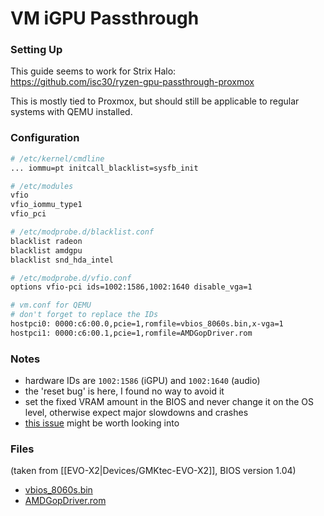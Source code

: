 # VM iGPU Passthrough

### Setting Up
This guide seems to work for Strix Halo:  
https://github.com/isc30/ryzen-gpu-passthrough-proxmox

This is mostly tied to Proxmox, but should still be applicable to regular systems with QEMU installed.

### Configuration
```bash
# /etc/kernel/cmdline
... iommu=pt initcall_blacklist=sysfb_init
```

```bash
# /etc/modules
vfio
vfio_iommu_type1
vfio_pci
```

```bash
# /etc/modprobe.d/blacklist.conf
blacklist radeon
blacklist amdgpu
blacklist snd_hda_intel
```

```bash
# /etc/modprobe.d/vfio.conf
options vfio-pci ids=1002:1586,1002:1640 disable_vga=1
```

```bash
# vm.conf for QEMU
# don't forget to replace the IDs
hostpci0: 0000:c6:00.0,pcie=1,romfile=vbios_8060s.bin,x-vga=1
hostpci1: 0000:c6:00.1,pcie=1,romfile=AMDGopDriver.rom
```

### Notes
 - hardware IDs are `1002:1586` (iGPU) and `1002:1640` (audio)
 - the 'reset bug' is here, I found no way to avoid it
 - set the fixed VRAM amount in the BIOS and never change it on the OS level, otherwise expect major slowdowns and crashes
 - [this issue](https://github.com/isc30/ryzen-gpu-passthrough-proxmox/issues/112) might be worth looking into

### Files
(taken from [[EVO-X2|Devices/GMKtec-EVO-X2]], BIOS version 1.04)
 - [vbios_8060s.bin](./vbios_8060s.bin)
 - [AMDGopDriver.rom](./AMDGopDriver.rom)
